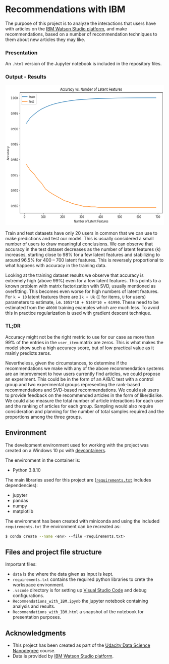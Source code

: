 # Recommendations with IBM

The purpose of this project is to analyze the interactions that users have with articles on the [IBM Watson Studio platform](https://www.ibm.com/cloud/watson-studio), and make recommendations, based on a number of recommendation techniques to them about new articles they may like.

### Presentation

An `.html` version of the Jupyter notebook is included in the repository files.

### Output - Results

<img src="img/output_622x441.png" width="622" height="441" style="background-color:white;" alt="recommendations accuracy">

Train and test datasets have only 20 users in common that we can use to make predictions and test our model. This is usually considered a small number of users to draw meaningful conclusions. We can observe that accuracy in the test dataset decreases as the number of latent features (k) increases, starting close to 98% for a few latent features and stabilizing to around 96.5% for 400 – 700 latent features. This is reversely proportional to what happens with accuracy in the training data.

Looking at the training dataset results we observe that accuracy is extremely high (above 99%) even for a few latent features. This points to a known problem with matrix factorization with SVD, usually mentioned as overfitting. This becomes even worse for high numbers of latent features. For `k = 10` latent features there are `Ik + Uk` (`I` for items, `U` for users) parameters to estimate, i.e. `1051*10 + 5148*10 = 61990`. These need to be estimated from the `40000` training examples which are much less. To avoid this in practice regularization is used with gradient descent technique.

### TL;DR

Accuracy might not be the right metric to use for our case as more than 99% of the entries in the `user_item` matrix are zeros. This is what makes the model show such a high accuracy score, but of low practical value as it mainly predicts zeros.

Nevertheless, given the circumstances, to determine if the recommendations we make with any of the above recommendation systems are an improvement to how users currently find articles, we could propose an experiment. This could be in the form of an A/B/C test with a control group and two experimental groups representing the rank-based recommendations and SVD-based recommendations. We could ask users to provide feedback on the recommended articles in the form of like/dislike. We could also measure the total number of article interactions for each user and the ranking of articles for each group. Sampling would also require consideration and planning for the number of total samples required and the proportions among the three groups.

## Environment

The development environment used for working with the project was created on a Windows 10 pc with [devcontainers](https://code.visualstudio.com/docs/remote/containers).

The environment in the container is:

- Python 3.8.10

The main libraries used for this project are ([`requirements.txt`](requirements.txt) includes dependencies):

- jupyter
- pandas
- numpy
- matplotlib

The environment has been created with miniconda and using the included `requirements.txt` the environment can be recreated as:

```bash
$ conda create --name <env> --file <requirements.txt>
```

## Files and project file structure

Important files:

- `data` is the where the data given as input is kept.
- `requirements.txt` contains the required python libraries to crete the workspace environment.
- `.vscode` directory is for setting up [Visual Studio Code](https://code.visualstudio.com/) and debug configurations.
- `Recommendations_with_IBM.ipynb` the jupyter notebook containing analysis and results.
- `Recommendations_with_IBM.html` a snapshot of the notebook for presentation purposes.

## Acknowledgments

- This project has been created as part of the [Udacity Data Science Nanodegree](https://www.udacity.com/course/data-scientist-nanodegree--nd025) course.
- Data is provided by [IBM Watson Studio platform](https://www.ibm.com/cloud/watson-studio).